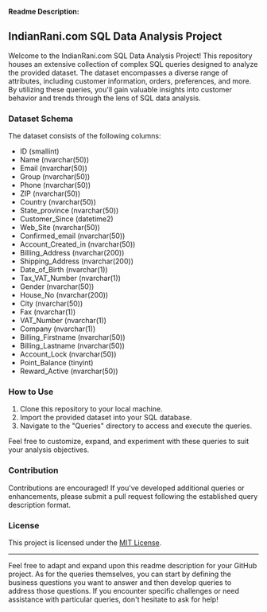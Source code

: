 **Readme Description:**

## IndianRani.com SQL Data Analysis Project

Welcome to the IndianRani.com SQL Data Analysis Project! This repository houses an extensive collection of complex SQL queries designed to analyze the provided dataset. The dataset encompasses a diverse range of attributes, including customer information, orders, preferences, and more. By utilizing these queries, you'll gain valuable insights into customer behavior and trends through the lens of SQL data analysis.

### Dataset Schema

The dataset consists of the following columns:

- ID (smallint)
- Name (nvarchar(50))
- Email (nvarchar(50))
- Group (nvarchar(50))
- Phone (nvarchar(50))
- ZIP (nvarchar(50))
- Country (nvarchar(50))
- State_province (nvarchar(50))
- Customer_Since (datetime2)
- Web_Site (nvarchar(50))
- Confirmed_email (nvarchar(50))
- Account_Created_in (nvarchar(50))
- Billing_Address (nvarchar(200))
- Shipping_Address (nvarchar(200))
- Date_of_Birth (nvarchar(1))
- Tax_VAT_Number (nvarchar(1))
- Gender (nvarchar(50))
- House_No (nvarchar(200))
- City (nvarchar(50))
- Fax (nvarchar(1))
- VAT_Number (nvarchar(1))
- Company (nvarchar(1))
- Billing_Firstname (nvarchar(50))
- Billing_Lastname (nvarchar(50))
- Account_Lock (nvarchar(50))
- Point_Balance (tinyint)
- Reward_Active (nvarchar(50))
  
### How to Use

1. Clone this repository to your local machine.
2. Import the provided dataset into your SQL database.
3. Navigate to the "Queries" directory to access and execute the queries.

Feel free to customize, expand, and experiment with these queries to suit your analysis objectives.

### Contribution

Contributions are encouraged! If you've developed additional queries or enhancements, please submit a pull request following the established query description format.

### License

This project is licensed under the [MIT License](LICENSE).

---

Feel free to adapt and expand upon this readme description for your GitHub project. As for the queries themselves, you can start by defining the business questions you want to answer and then develop queries to address those questions. If you encounter specific challenges or need assistance with particular queries, don't hesitate to ask for help!
